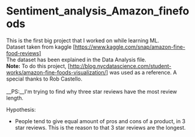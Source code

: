# Sentiment_analysis_Amazon_finefoods

This is the first big project that I worked on while learning ML.<br>
Dataset taken from kaggle [https://www.kaggle.com/snap/amazon-fine-food-reviews]<br>
The dataset has been explained in the Data Analysis file.<br>
__Note:__ To do this project, [http://blog.nycdatascience.com/student-works/amazon-fine-foods-visualization/] was used as a reference. A special thanks to Rob Castello.
<br><br>__PS:__I'm trying to find why three star reviews have the most review length.

Hypothesis:
* People tend to give equal amount of pros and cons of a product, in 3 star reviews. This is the reason to that 3 star reviews are the longest.
